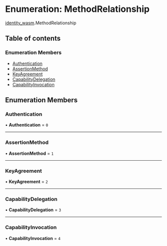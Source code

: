 # Enumeration: MethodRelationship

[identity\_wasm](../modules/identity_wasm.md).MethodRelationship

## Table of contents

### Enumeration Members

- [Authentication](identity_wasm.MethodRelationship.md#authentication)
- [AssertionMethod](identity_wasm.MethodRelationship.md#assertionmethod)
- [KeyAgreement](identity_wasm.MethodRelationship.md#keyagreement)
- [CapabilityDelegation](identity_wasm.MethodRelationship.md#capabilitydelegation)
- [CapabilityInvocation](identity_wasm.MethodRelationship.md#capabilityinvocation)

## Enumeration Members

### Authentication

• **Authentication** = ``0``

___

### AssertionMethod

• **AssertionMethod** = ``1``

___

### KeyAgreement

• **KeyAgreement** = ``2``

___

### CapabilityDelegation

• **CapabilityDelegation** = ``3``

___

### CapabilityInvocation

• **CapabilityInvocation** = ``4``
